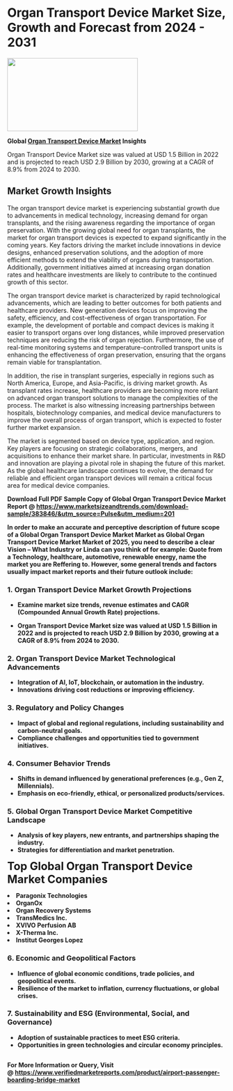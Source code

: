 <H1>Organ Transport Device Market Size, Growth and Forecast from 2024 - 2031</H1><img class="aligncenter size-medium wp-image-584254" src="https://thirdeyenews.in/wp-content/uploads/2024/09/Global-Market-Research-300x168.jpeg" alt="" width="300" height="168" /><p><strong>Global&nbsp;<a href="https://www.marketsizeandtrends.com/download-sample/383846/&amp;utm_source=Pulse&amp;utm_medium=201">Organ Transport Device Market</a> Insights</strong></p><p>Organ Transport Device Market size was valued at USD 1.5 Billion in 2022 and is projected to reach USD 2.9 Billion by 2030, growing at a CAGR of 8.9% from 2024 to 2030.</p><p><h2>Market Growth Insights</h2> <p>The organ transport device market is experiencing substantial growth due to advancements in medical technology, increasing demand for organ transplants, and the rising awareness regarding the importance of organ preservation. With the growing global need for organ transplants, the market for organ transport devices is expected to expand significantly in the coming years. Key factors driving the market include innovations in device designs, enhanced preservation solutions, and the adoption of more efficient methods to extend the viability of organs during transportation. Additionally, government initiatives aimed at increasing organ donation rates and healthcare investments are likely to contribute to the continued growth of this sector.</p> <p><strong></strong></p> <p>The organ transport device market is characterized by rapid technological advancements, which are leading to better outcomes for both patients and healthcare providers. New generation devices focus on improving the safety, efficiency, and cost-effectiveness of organ transportation. For example, the development of portable and compact devices is making it easier to transport organs over long distances, while improved preservation techniques are reducing the risk of organ rejection. Furthermore, the use of real-time monitoring systems and temperature-controlled transport units is enhancing the effectiveness of organ preservation, ensuring that the organs remain viable for transplantation.</p> <p>In addition, the rise in transplant surgeries, especially in regions such as North America, Europe, and Asia-Pacific, is driving market growth. As transplant rates increase, healthcare providers are becoming more reliant on advanced organ transport solutions to manage the complexities of the process. The market is also witnessing increasing partnerships between hospitals, biotechnology companies, and medical device manufacturers to improve the overall process of organ transport, which is expected to foster further market expansion.</p> <p>The market is segmented based on device type, application, and region. Key players are focusing on strategic collaborations, mergers, and acquisitions to enhance their market share. In particular, investments in R&D and innovation are playing a pivotal role in shaping the future of this market. As the global healthcare landscape continues to evolve, the demand for reliable and efficient organ transport devices will remain a critical focus area for medical device companies.</p> <p><strong></p><p><span class=""><strong>Download Full PDF Sample Copy of Global Organ Transport Device Market Report</strong> @ <a href="https://www.marketsizeandtrends.com/download-sample/383846/&amp;utm_source=Pulse&amp;utm_medium=201" target="_blank">https://www.marketsizeandtrends.com/download-sample/383846/&amp;utm_source=Pulse&amp;utm_medium=201</a></span></p><p>In order to make an accurate and perceptive description of future scope of a Global&nbsp;Organ Transport Device Market Market as Global&nbsp;Organ Transport Device Market Market of 2025, you need to describe a clear Vision &ndash; What Industry or Linda can you think of for example: Quote from a Technology, healthcare, automotive, renewable energy, name the market you are Reffering to. However, some general trends and factors usually impact market reports and their future outlook include:</p><h3>1.&nbsp;<strong>Organ Transport Device Market Growth Projections</strong></h3><ul><li>Examine market size trends, revenue estimates and CAGR (Compounded Annual Growth Rate) projections.</li><li><p>Organ Transport Device Market size was valued at USD 1.5 Billion in 2022 and is projected to reach USD 2.9 Billion by 2030, growing at a CAGR of 8.9% from 2024 to 2030.</p></li></ul><h3>2.&nbsp;<strong>Organ Transport Device Market Technological Advancements</strong></h3><ul><li>Integration of AI, IoT, blockchain, or automation in the industry.</li><li>Innovations driving cost reductions or improving efficiency.</li></ul><h3>3.&nbsp;<strong>Regulatory and Policy Changes</strong></h3><ul><li>Impact of global and regional regulations, including sustainability and carbon-neutral goals.</li><li>Compliance challenges and opportunities tied to government initiatives.</li></ul><h3>4.&nbsp;<strong>Consumer Behavior Trends</strong></h3><ul><li>Shifts in demand influenced by generational preferences (e.g., Gen Z, Millennials).</li><li>Emphasis on eco-friendly, ethical, or personalized products/services.</li></ul><h3>5.&nbsp;<strong>Global Organ Transport Device Market Competitive Landscape</strong></h3><ul><li>Analysis of key players, new entrants, and partnerships shaping the industry.</li><li>Strategies for differentiation and market penetration.</li></ul><p data-pm-slice="1 1 []"><span style="color: inherit; font-family: inherit; font-size: 25px;">Top Global Organ Transport Device Market Companies</span></p><div class="" data-test-id=""><p><li>Paragonix Technologies</li><li> OrganOx</li><li> Organ Recovery Systems</li><li> TransMedics Inc.</li><li> XVIVO Perfusion AB</li><li> X-Therma Inc.</li><li> Institut Georges Lopez</li></p></div><h3>6.&nbsp;<strong>Economic and Geopolitical Factors</strong></h3><ul><li>Influence of global economic conditions, trade policies, and geopolitical events.</li><li>Resilience of the market to inflation, currency fluctuations, or global crises.</li></ul><h3>7.&nbsp;<strong>Sustainability and ESG (Environmental, Social, and Governance)</strong></h3><ul><li>Adoption of sustainable practices to meet ESG criteria.</li><li>Opportunities in green technologies and circular economy principles.</li></ul><h2><strong style="font-size: 14px;">For More Information or Query, Visit @&nbsp;</strong><a style="background-color: #ffffff; font-size: 14px;" href="https://www.marketsizeandtrends.com/report/organ-transport-device-market/" target="_blank">https://www.verifiedmarketreports.com/product/airport-passenger-boarding-bridge-market</a></h2>
